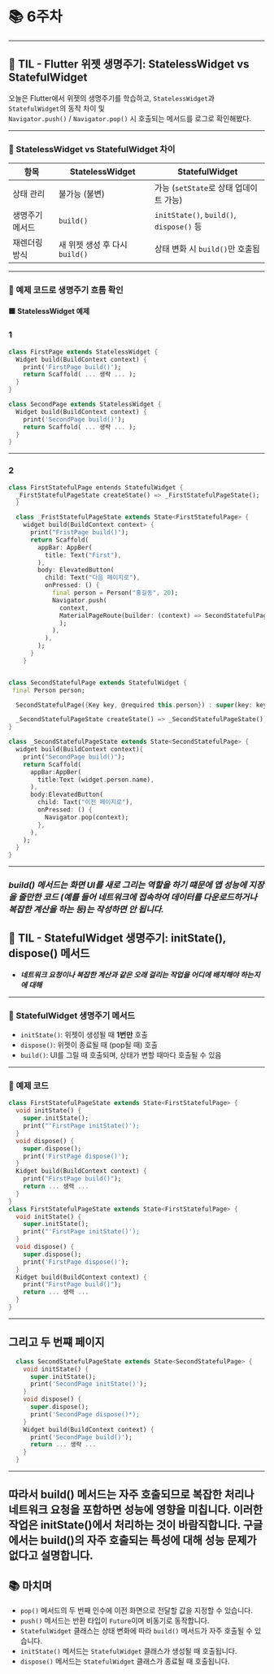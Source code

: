 # 📚 6주차
---

## 📆 TIL - Flutter 위젯 생명주기: StatelessWidget vs StatefulWidget

오늘은 Flutter에서 위젯의 생명주기를 학습하고, `StatelessWidget`과 `StatefulWidget`의 동작 차이 및  
`Navigator.push()` / `Navigator.pop()` 시 호출되는 메서드를 로그로 확인해봤다.

---

### 🧱 StatelessWidget vs StatefulWidget 차이

| 항목                | StatelessWidget                      | StatefulWidget                           |
|---------------------|---------------------------------------|-------------------------------------------|
| 상태 관리           | 불가능 (불변)                         | 가능 (`setState`로 상태 업데이트 가능)     |
| 생명주기 메서드     | `build()`                             | `initState()`, `build()`, `dispose()` 등   |
| 재렌더링 방식       | 새 위젯 생성 후 다시 `build()`         | 상태 변화 시 `build()`만 호출됨            |

---

### 🧪 예제 코드로 생명주기 흐름 확인

#### 🟦 StatelessWidget 예제

### 1
```dart
class FirstPage extends StatelessWidget {
  Widget build(BuildContext context) {
    print('FirstPage build()');
    return Scaffold( ... 생략 ... );
  }
}

class SecondPage extends StatelessWidget {
  Widget build(BuildContext context) {
    print('SecondPage build()');
    return Scaffold( ... 생략 ... );
  }
}

```
---
### 2

```dart
class FirstStatefulPage entends StatefulWidget {
  _FirstStatefulPageState createState() => _FirstStatefulPageState();
  }

  class _FristStatefulPageState extends State<FirstStatefulPage> {
    widget build(BuildContext context> {
      print("FristPage build()");
      return Scaffold(
        appBar: AppBer(
          title: Text("First"),
        ),
        body: ElevatedButton(
          child: Text("다음 페이지로"),
          onPressed: () {
            final person = Person("홍길동", 20);
            Navigator.push(
              context,
              MaterialPageRoute(builder: (context) => SecondStatefulPage(person: person)),
              );
            ),
          ),
        );
      }
    }


class SecondStatefulPage extends StatefulWidget {
 final Person person;

  SecondStatefulPage({Key key, @required this.person}) : super(key: key);

  _SecondStatefulPageState createState() => _SecondStatefulPageState();
}

class _SecondStatefulPageState extends State<SecondStatefulPage> {
  widget build(BuildContext context){
    print("SecondPage build()");
    return Scaffold(
      appBar:AppBer(
        title:Text (widget.person.name),
      ),
      body:ElevatedButton(
        child: Taxt("이전 페이지로"),
        onPressed: () {
          Navigator.pop(context);
        },
      ),
    );
  }
}
```
---
### ***build() 메서드는 화면 UI를 새로 그리는 역할을 하기 떄문에 앱 성능에 지장을 줄만한 코드 (예를 들어 네트워크에 접속하여 데이터를 다운로드하거나 복잡한 계산을 하는 둥)는 작성하면 안 됩니다.***



## 📆 TIL - StatefulWidget 생명주기: initState(), dispose() 메서드

- ***네트워크 요청이나 복잡한 계산과 같은 오래 걸리는 작업을 어디에 배치해야 하는지에 대해***

---

### 🧱 StatefulWidget 생명주기 메서드

- `initState()`: 위젯이 생성될 때 **1번만** 호출
- `dispose()`: 위젯이 종료될 때 (pop될 때) 호출
- `build()`: UI를 그릴 때 호출되며, 상태가 변할 때마다 호출될 수 있음

---

### 🧪 예제 코드


```dart
class FirstStatefulPageState extends State<FirstStatefulPage> {
  void initState() {
    super.initState();
    print("'FirstPage initState()');
  }
  void dispose() {
    super.dispose();
    print('FirstPage dispose()');
  }
  Kidget build(BuildContext context) {
    print("FirstPage build()");
    return ... 생력 ...
  }
}
class FirstStatefulPageState extends State<FirstStatefulPage> {
  void initState() {
    super.initState();
    print("'FirstPage initState()');
  }
  void dispose() {
    super.dispose();
    print('FirstPage dispose()');
  }
  Kidget build(BuildContext context) {
    print("FirstPage build()");
    return ... 생력 ...
  }
}
```
---
## 그리고 두 번쨰 페이지

```dart
  class SecondStatefulPageState extends State<SecondStatefulPage> {
    void initState() {
      super.initState();
      print('SecondPage initState()');
    }
    void dispose() {
      super.dispose();
      print('SecondPage dispose()*);
    }
    Widget build(BuildContext context) {
      print('SecondPage build()');
      return ... 생략 ...
    }
  }
```
---
## 따라서 build() 메서드는 자주 호출되므로 복잡한 처리나 네트워크 요청을 포함하면 성능에 영향을 미칩니다. 이러한 작업은 initState()에서 처리하는 것이 바람직합니다. 구글에서는 build()의 자주 호출되는 특성에 대해 성능 문제가 없다고 설명합니다.

## 📚 마치며

- `pop()` 메서드의 두 번째 인수에 이전 화면으로 전달할 값을 지정할 수 있습니다.
- `push()` 메서드는 반환 타입이 `Future`이며 비동기로 동작합니다.
- `StatefulWidget` 클래스는 상태 변화에 따라 `build()` 메서드가 자주 호출될 수 있습니다.
- `initState()` 메서드는 `StatefulWidget` 클래스가 생성될 때 호출됩니다.
- `dispose()` 메서드는 `StatefulWidget` 클래스가 종료될 때 호출됩니다.
